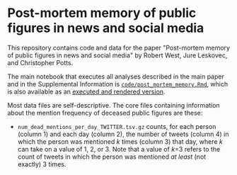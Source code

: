 # Post-mortem memory of public figures in news and social media

This repository contains code and data for the paper "Post-mortem memory of public figures in news and social media" by Robert West, Jure Leskovec, and Christopher Potts.

The main notebook that executes all analyses described in the main paper and in the Supplemental Information is [`code/post_mortem_memory.Rmd`](code/post_mortem_memory.Rmd), which is also available as an [executed and rendered version](https://epfl-dlab.github.io/post-mortem-memory/code/post_mortem_memory.html).

Most data files are self-descriptive. The core files containing information about the mention frequency of deceased public figures are these:

* `num_dead_mentions_per_day_TWITTER.tsv.gz` counts, for each person (column 1) and each day (column 2), the number of tweets (column 4) in which the person was mentioned *k* times (column 3) that day, where *k* can take on a value of 1, 2, or 3. Note that a value of *k*=3 refers to the count of tweets in which the person was mentioned *at least* (not exactly) 3 times.
